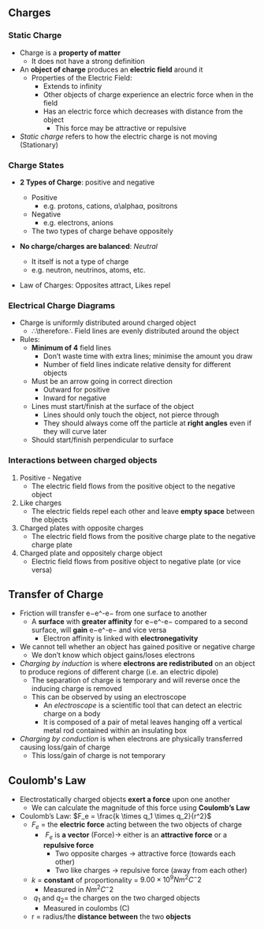 ## Charges
### Static Charge
- Charge is a **property of matter**
    - It does not have a strong definition
- An **object of charge** produces an **electric field** around it
    - Properties of the Electric Field:
        - Extends to infinity
        - Other objects of charge experience an electric force when in the field
        - Has an electric force which decreases with distance from the object
            - This force may be attractive or repulsive
- _Static charge_ refers to how the electric charge is not moving (Stationary)
### Charge States
- **2 Types of Charge**: positive and negative
    - Positive
        - e.g. protons, cations, α\alphaα, positrons
    - Negative
        - e.g. electrons, anions
    - The two types of charge behave oppositely
- **No charge/charges are balanced**: _Neutral_
    - It itself is not a type of charge
    - e.g. neutron, neutrinos, atoms, etc.


- Law of Charges: Opposites attract, Likes repel

### Electrical Charge Diagrams
- Charge is uniformly distributed around charged object
    - ∴\therefore∴ Field lines are evenly distributed around the object
- Rules:
    - **Minimum of 4** field lines
        - Don’t waste time with extra lines; minimise the amount you draw
        - Number of field lines indicate relative density for different objects
    - Must be an arrow going in correct direction
        - Outward for positive
        - Inward for negative
    - Lines must start/finish at the surface of the object
        - Lines should only touch the object, not pierce through
        - They should always come off the particle at **right angles** even if they will curve later
    - Should start/finish perpendicular to surface
### Interactions between charged objects
1. Positive - Negative
	- The electric field flows from the positive object to the negative object
2.  Like charges
	- The electric fields repel each other and leave **empty space** between the objects
3. Charged plates with opposite charges
	- The electric field flows from the positive charge plate to the negative charge plate
4. Charged plate and oppositely charge object
	- Electric field flows from positive object to negative plate (or vice versa)
## Transfer of Charge
- Friction will transfer e−e^-e− from one surface to another
    - A **surface** with **greater affinity** for e−e^-e− compared to a second surface, will **gain** e−e^-e− and vice versa
        - Electron affinity is linked with **electronegativity**
- We cannot tell whether an object has gained positive or negative charge
    - We don’t know which object gains/loses electrons
- _Charging by induction_ is where **electrons are redistributed** on an object to produce regions of different charge (i.e. an electric dipole)
    - The separation of charge is temporary and will reverse once the inducing charge is removed
    - This can be observed by using an electroscope
        - An _electroscope_ is a scientific tool that can detect an electric charge on a body
        - It is composed of a pair of metal leaves hanging off a vertical metal rod contained within an insulating box
- _Charging by conduction_ is when electrons are physically transferred causing loss/gain of charge
    - This loss/gain of charge is not temporary

## Coulomb's Law

- Electrostatically charged objects **exert a force** upon one another
    - We can calculate the magnitude of this force using **Coulomb’s Law**
- Coulomb’s Law: $F_e = \frac{k \times q_1 \times q_2}{r^2}$  
    - $F_e$ = the **electric force** acting between the two objects of charge
        - ​ $F_e$ is **a vector** (Force)→ either is an **attractive force** or a **repulsive force**
            - Two opposite charges → attractive force (towards each other)
            - Two like charges → repulsive force (away from each other)
    -  $k$ = **constant** of proportionality = $9.00 \times 10^9 N m^2 C^-2$ 
        - Measured in $N m^2  C^-2$ 
    - ​ $q_1$ and $q_2$= the charges on the two charged objects
        - Measured in coulombs (C)
    - r = radius/the **distance between** the two **objects**